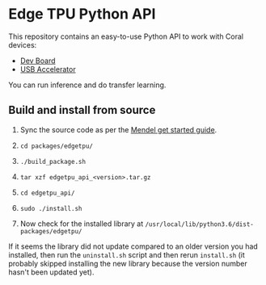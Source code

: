# Edge TPU Python API

This repository contains an easy-to-use Python API to work with Coral devices:

* [Dev Board](https://coral.withgoogle.com/products/dev-board/)
* [USB Accelerator](https://coral.withgoogle.com/products/accelerator/)

You can run inference and do transfer learning.


## Build and install from source

1. Sync the source code as per the [Mendel get started guide](
https://coral.googlesource.com/docs/+/refs/heads/master/GettingStarted.md).

1. `cd packages/edgetpu/`

1. `./build_package.sh`

1. `tar xzf edgetpu_api_<version>.tar.gz`

1. `cd edgetpu_api/`

1. `sudo ./install.sh`

1. Now check for the installed library at `/usr/local/lib/python3.6/dist-packages/edgetpu/`

If it seems the library did not update compared to an older version you had installed, then
run the `uninstall.sh` script and then rerun `install.sh` (it probably skipped installing the new
library because the version number hasn't been updated yet).
